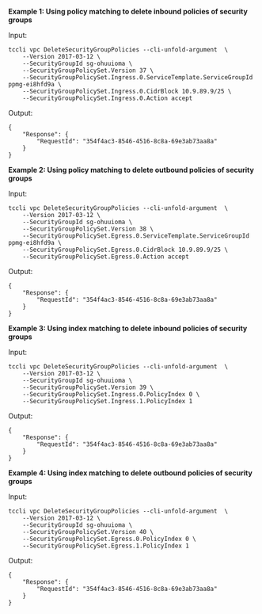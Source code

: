 **Example 1: Using policy matching to delete inbound policies of security groups**



Input: 

```
tccli vpc DeleteSecurityGroupPolicies --cli-unfold-argument  \
    --Version 2017-03-12 \
    --SecurityGroupId sg-ohuuioma \
    --SecurityGroupPolicySet.Version 37 \
    --SecurityGroupPolicySet.Ingress.0.ServiceTemplate.ServiceGroupId ppmg-ei8hfd9a \
    --SecurityGroupPolicySet.Ingress.0.CidrBlock 10.9.89.9/25 \
    --SecurityGroupPolicySet.Ingress.0.Action accept
```

Output: 
```
{
    "Response": {
        "RequestId": "354f4ac3-8546-4516-8c8a-69e3ab73aa8a"
    }
}
```

**Example 2: Using policy matching to delete outbound policies of security groups**



Input: 

```
tccli vpc DeleteSecurityGroupPolicies --cli-unfold-argument  \
    --Version 2017-03-12 \
    --SecurityGroupId sg-ohuuioma \
    --SecurityGroupPolicySet.Version 38 \
    --SecurityGroupPolicySet.Egress.0.ServiceTemplate.ServiceGroupId ppmg-ei8hfd9a \
    --SecurityGroupPolicySet.Egress.0.CidrBlock 10.9.89.9/25 \
    --SecurityGroupPolicySet.Egress.0.Action accept
```

Output: 
```
{
    "Response": {
        "RequestId": "354f4ac3-8546-4516-8c8a-69e3ab73aa8a"
    }
}
```

**Example 3: Using index matching to delete inbound policies of security groups**



Input: 

```
tccli vpc DeleteSecurityGroupPolicies --cli-unfold-argument  \
    --Version 2017-03-12 \
    --SecurityGroupId sg-ohuuioma \
    --SecurityGroupPolicySet.Version 39 \
    --SecurityGroupPolicySet.Ingress.0.PolicyIndex 0 \
    --SecurityGroupPolicySet.Ingress.1.PolicyIndex 1
```

Output: 
```
{
    "Response": {
        "RequestId": "354f4ac3-8546-4516-8c8a-69e3ab73aa8a"
    }
}
```

**Example 4: Using index matching to delete outbound policies of security groups**



Input: 

```
tccli vpc DeleteSecurityGroupPolicies --cli-unfold-argument  \
    --Version 2017-03-12 \
    --SecurityGroupId sg-ohuuioma \
    --SecurityGroupPolicySet.Version 40 \
    --SecurityGroupPolicySet.Egress.0.PolicyIndex 0 \
    --SecurityGroupPolicySet.Egress.1.PolicyIndex 1
```

Output: 
```
{
    "Response": {
        "RequestId": "354f4ac3-8546-4516-8c8a-69e3ab73aa8a"
    }
}
```

